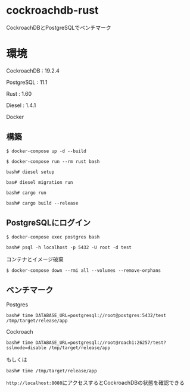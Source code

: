 # cockroachdb-rust

CockroachDBとPostgreSQLでベンチマーク

# 環境

CockroachDB : 19.2.4

PostgreSQL : 11.1

Rust : 1.60

Diesel : 1.4.1

Docker

## 構築

```
$ docker-compose up -d --build
```

```
$ docker-compose run --rm rust bash 

bash# diesel setup

bas# diesel migration run

bash# cargo run

bash# cargo build --release
```

## PostgreSQLにログイン
```
$ docker-compose exec postgres bash

bash# psql -h localhost -p 5432 -U root -d test
```

コンテナとイメージ破棄

```
$ docker-compose down --rmi all --volumes --remove-orphans
```
## ベンチマーク

Postgres

```
bash# time DATABASE_URL=postgresql://root@postgres:5432/test /tmp/target/release/app
```

Cockroach

```
bash# time DATABASE_URL=postgresql://root@roach1:26257/test?sslmode=disable /tmp/target/release/app
```
もしくは

```
bash# time /tmp/target/release/app
```

`http://localhost:8080`にアクセスするとCockroachDBの状態を確認できる